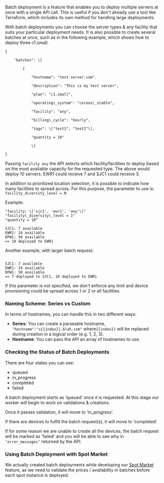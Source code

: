 <!--<meta>
{
    "title":"Deployment: Batch",
}
</meta>-->
Batch deployment is a feature that enables you to deploy multiple servers at once with a single API call.   This is useful if you don't already use a tool like Terraform, which includes its own method for handling large deployments.

With batch deployments you can choose the server types & any facility that suits your particular deployment needs.  It is also possible to create several batches at once, such as in the following example, which shows how to deploy three c1.small.

```
{ 

    'batches": \[

        {

            "hostname": "test.server.com".

            "description": "This is my test server",

            "plan": "c1.small",

            "operating\_system": "coreos\_stable",

            "facility": "any",

            "billing\_cycle": "hourly",

            "tags": \["test1", "test2"\],

            "quantity = 10"

            \]

}
```
Passing `facility any` the API selects which facility/facilities to deploy based on the most available capacity for the requested type. The above would deploy 10 servers. EWR1 could receive 7 and SJC1 could receive 3. 

In addition to prioritized location selection, it is possible to indicate how many facilities to spread across. For this purpose, the parameter to use is: `facility_diversity_level = N` 

Example: 

```
"facility: \['sjc1', 'ewr1', 'any'\]"
"facility\_diversity\_level = 1"
"quantity = 10”

SJC1: 7 available
EWR1: 24 available
DFW1: 50 available
=> 10 deployed to EWR1
```
  

Another example, with larger batch request: 

```"facility\_diversity\_level = 2" with "quantity = 25"

SJC1: 7 available
EWR1: 24 available
DFW1: 50 available
=> 7 deployed to SJC1, 18 deployed to EWR1
```

If this parameter is not specified, we don't enforce any limit and device provisioning could be spread across 1 or 2 or all facilities.

### **Naming Scheme: Series vs Custom**

In terms of hostnames, you can handle this in two different ways:

*   **Series**:  You can create a parseable hostname, `"hostname":"s{{index}}.blah.com"`  where`{{index}}`  will be replaced during creation in a logical order (e.g. 1, 2, 3).
*   **Hostname**: You can pass the API an array of hostnames to use.


### **Checking the Status of Batch Deployments**

There are four states you can see: 

*   queued
*   in\_progress
*   completed
*   failed 

A batch deployment starts as ‘queued’ once it is requested.  At this stage our worker will begin to work on validations & creations. 

Once it passes validation, it will move to ‘in\_progress’.  

If there are devices to fulfill the batch request(s), it will move to ‘completed’. 

If for some reason we are unable to create all the devices, the batch request will be marked as ‘failed’ and you will be able to see why in `‘error_messages’`  returned by the API.

###   

### **Using Batch Deployment with Spot Market**

We actually created batch deployments while developing our [Spot Market](https://support.packet.com/kb/articles/spot-market) feature, as we need to validate the prices / availability in batches before each spot instance is deployed.